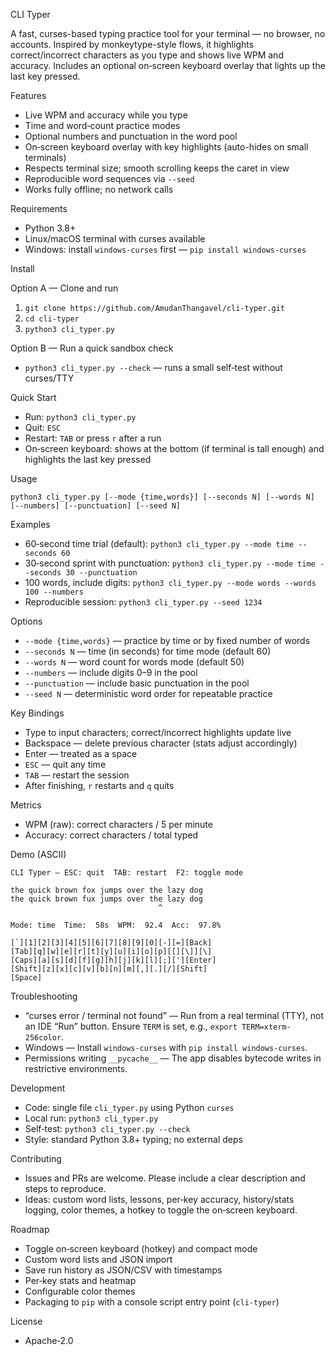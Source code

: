 CLI Typer

A fast, curses-based typing practice tool for your terminal — no browser, no accounts. Inspired by monkeytype-style flows, it highlights correct/incorrect characters as you type and shows live WPM and accuracy. Includes an optional on‑screen keyboard overlay that lights up the last key pressed.

Features

- Live WPM and accuracy while you type
- Time and word‑count practice modes
- Optional numbers and punctuation in the word pool
- On‑screen keyboard overlay with key highlights (auto-hides on small terminals)
- Respects terminal size; smooth scrolling keeps the caret in view
- Reproducible word sequences via `--seed`
- Works fully offline; no network calls

Requirements

- Python 3.8+
- Linux/macOS terminal with curses available
- Windows: install `windows-curses` first — `pip install windows-curses`

Install

Option A — Clone and run

1) `git clone https://github.com/AmudanThangavel/cli-typer.git`
2) `cd cli-typer`
3) `python3 cli_typer.py`

Option B — Run a quick sandbox check

- `python3 cli_typer.py --check` — runs a small self‑test without curses/TTY

Quick Start

- Run: `python3 cli_typer.py`
- Quit: `ESC`
- Restart: `TAB` or press `r` after a run
- On‑screen keyboard: shows at the bottom (if terminal is tall enough) and highlights the last key pressed

Usage

`python3 cli_typer.py [--mode {time,words}] [--seconds N] [--words N] [--numbers] [--punctuation] [--seed N]`

Examples

- 60‑second time trial (default): `python3 cli_typer.py --mode time --seconds 60`
- 30‑second sprint with punctuation: `python3 cli_typer.py --mode time --seconds 30 --punctuation`
- 100 words, include digits: `python3 cli_typer.py --mode words --words 100 --numbers`
- Reproducible session: `python3 cli_typer.py --seed 1234`

Options

- `--mode {time,words}` — practice by time or by fixed number of words
- `--seconds N` — time (in seconds) for time mode (default 60)
- `--words N` — word count for words mode (default 50)
- `--numbers` — include digits 0–9 in the pool
- `--punctuation` — include basic punctuation in the pool
- `--seed N` — deterministic word order for repeatable practice

Key Bindings

- Type to input characters; correct/incorrect highlights update live
- Backspace — delete previous character (stats adjust accordingly)
- Enter — treated as a space
- `ESC` — quit any time
- `TAB` — restart the session
- After finishing, `r` restarts and `q` quits

Metrics

- WPM (raw): correct characters / 5 per minute
- Accuracy: correct characters / total typed

Demo (ASCII)

```
CLI Typer — ESC: quit  TAB: restart  F2: toggle mode

the quick brown fox jumps over the lazy dog
the quick brown fux jumps over the lazy dog
                                 ^

Mode: time  Time:  58s  WPM:  92.4  Acc:  97.8%

[`][1][2][3][4][5][6][7][8][9][0][-][=][Back]
[Tab][q][w][e][r][t][y][u][i][o][p][[][\]][\]
[Caps][a][s][d][f][g][h][j][k][l][;]['][Enter]
[Shift][z][x][c][v][b][n][m][,][.][/][Shift]
[Space]
```

Troubleshooting

- “curses error / terminal not found” — Run from a real terminal (TTY), not an IDE “Run” button. Ensure `TERM` is set, e.g., `export TERM=xterm-256color`.
- Windows — Install `windows-curses` with `pip install windows-curses`.
- Permissions writing `__pycache__` — The app disables bytecode writes in restrictive environments.

Development

- Code: single file `cli_typer.py` using Python `curses`
- Local run: `python3 cli_typer.py`
- Self‑test: `python3 cli_typer.py --check`
- Style: standard Python 3.8+ typing; no external deps

Contributing

- Issues and PRs are welcome. Please include a clear description and steps to reproduce.
- Ideas: custom word lists, lessons, per‑key accuracy, history/stats logging, color themes, a hotkey to toggle the on‑screen keyboard.

Roadmap

- Toggle on‑screen keyboard (hotkey) and compact mode
- Custom word lists and JSON import
- Save run history as JSON/CSV with timestamps
- Per‑key stats and heatmap
- Configurable color themes
- Packaging to `pip` with a console script entry point (`cli-typer`)

License

- Apache‑2.0
